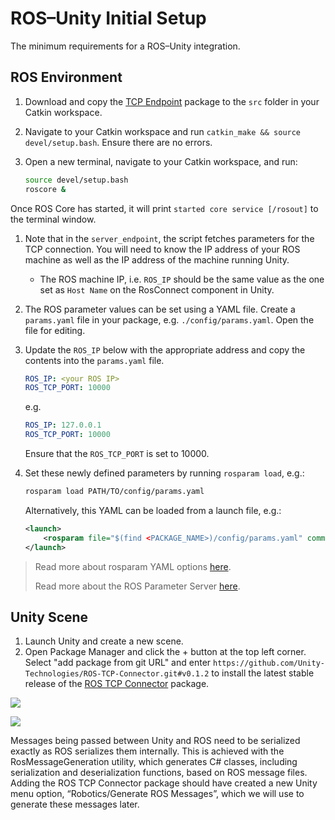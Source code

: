# ROS–Unity Initial Setup

The minimum requirements for a ROS–Unity integration.

## ROS Environment

1. Download and copy the [TCP Endpoint](https://github.com/Unity-Technologies/ROS-TCP-Endpoint) package to the `src` folder in your Catkin workspace.

1. Navigate to your Catkin workspace and run `catkin_make && source devel/setup.bash`. Ensure there are no errors.

1. Open a new terminal, navigate to your Catkin workspace, and run:
   
   ```bash
   source devel/setup.bash
   roscore &
   ```

Once ROS Core has started, it will print `started core service [/rosout]` to the terminal window.

1. Note that in the `server_endpoint`, the script fetches parameters for the TCP connection. You will need to know the IP address of your ROS machine as well as the IP address of the machine running Unity. 
   - The ROS machine IP, i.e. `ROS_IP` should be the same value as the one set as `Host Name` on the RosConnect component in Unity.
1. The ROS parameter values can be set using a YAML file. Create a `params.yaml` file in your package, e.g. `./config/params.yaml`. Open the file for editing. 

1. Update the `ROS_IP` below with the appropriate address and copy the contents into the `params.yaml` file.

    ```yaml
    ROS_IP: <your ROS IP>
    ROS_TCP_PORT: 10000
    ```
    
    e.g.

    ```yaml
    ROS_IP: 127.0.0.1
    ROS_TCP_PORT: 10000
    ```

    Ensure that the `ROS_TCP_PORT` is set to 10000.

1. Set these newly defined parameters by running `rosparam load`, e.g.:

    ```bash
    rosparam load PATH/TO/config/params.yaml
    ```
    Alternatively, this YAML can be loaded from a launch file, e.g.:

    ```xml
    <launch>
        <rosparam file="$(find <PACKAGE_NAME>)/config/params.yaml" command="load"/>
    </launch>
    ```
	
> Read more about rosparam YAML options [here](http://wiki.ros.org/rosparam).
>
> Read more about the ROS Parameter Server [here](http://wiki.ros.org/Parameter%20Server).

## Unity Scene
1. Launch Unity and create a new scene.
2. Open Package Manager and click the + button at the top left corner. Select "add package from git URL" and enter `https://github.com/Unity-Technologies/ROS-TCP-Connector.git#v0.1.2` to install the latest stable release of the [ROS TCP Connector](https://github.com/Unity-Technologies/ROS-TCP-Connector) package.

![](images/add_package.png)

![](images/add_package_2.png)

Messages being passed between Unity and ROS need to be serialized exactly as ROS serializes them internally. This is achieved with the RosMessageGeneration utility, which generates C# classes, including serialization and deserialization functions, based on ROS message files. Adding the ROS TCP Connector package should have created a new Unity menu option, “Robotics/Generate ROS Messages”, which we will use to generate these messages later.